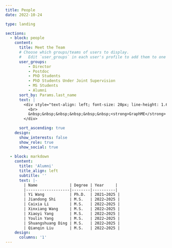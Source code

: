 ```yaml
---
title: People
date: 2022-10-24

type: landing

sections:
  - block: people
    content:
      title: Meet the Team
      # Choose which groups/teams of users to display.
      #   Edit `user_groups` in each user's profile to add them to one or more of these groups.
      user_groups:
          - Director
          - Postdoc
          - PhD Students
          - PhD Students Under Joint Supervision
          - MS Students
          - Alumni
      sort_by: Params.last_name
      text: |
        <div style="text-align: left; font-size: 20px; line-height: 1.6;">
          <br>
          &nbsp;&nbsp;&nbsp;&nbsp;&nbsp;&nbsp;<strong>GraphME</strong> (<span style="color:#8A2BE2"><strong>Graph M</strong></span>achine Learning and Intelligent <span style="color:#8A2BE2"><strong>E</strong></span>ducation) Lab at Zhejiang Normal University focuses on research in machine learning on graphs, graph neural networks, hypergraph/graph learning, intelligent education technologies, and their applications, etc. As a leading lab in the field, we are committed to advancing both the theory and practical applications of graph machine learning and intelligent education through innovative projects, publications, and collaborations.
        </div>

      sort_ascending: true
    design:
      show_interests: false
      show_role: true
      show_social: true
          
  - block: markdown
    content:
      title: 'Alumni'
      title_align: left
      subtitle: ''
      text: |-
        | Name              | Degree | Year     |
        |-------------------|--------|----------|
        | Yi Wang           | Ph.D.  | 2021–2025 |
        | Jiandong Shi      | M.S.   | 2022–2025 |
        | Caixia Li         | M.S.   | 2022–2025 |
        | Xinxiang Wang     | M.S.   | 2022–2025 |
        | Xiaoyi Yang       | M.S.   | 2022–2025 |
        | Youlin Yang       | M.S.   | 2022–2025 |
        | Shuangshuang Ding | M.S.   | 2022–2025 |
        | Qianqin Liu       | M.S.   | 2022–2025 |
    design:
      columns: '1'
---
```

